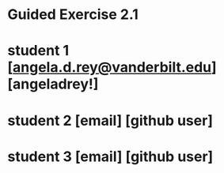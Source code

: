 # Guided Exercise 2.1
# student 1  [angela.d.rey@vanderbilt.edu] [angeladrey!]
# student 2 [email] [github user]
# student 3  [email] [github user]